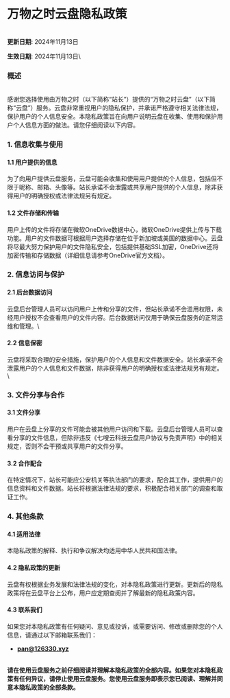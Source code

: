 # 万物之时云盘隐私政策

\
**更新日期**: 2024年11月13日

**生效日期**: 2024年11月13日\


### 概述

\
感谢您选择使用由万物之时（以下简称“站长”）提供的“万物之时云盘”（以下简称“云盘”）服务。云盘非常重视用户的隐私保护，并承诺严格遵守相关法律法规，保护用户的个人信息安全。本隐私政策旨在向用户说明云盘在收集、使用和保护用户个人信息方面的做法。请您仔细阅读以下内容。

### 1. 信息收集与使用

#### 1.1 用户提供的信息

为了向用户提供云盘服务，云盘可能会收集和使用用户提供的个人信息，包括但不限于昵称、邮箱、头像等。站长承诺不会泄露或共享用户提供的个人信息，除非获得用户的明确授权或法律法规另有规定。

#### 1.2 文件存储和传输

用户上传的文件将存储在微软OneDrive数据中心，微软OneDrive提供上传与下载功能。用户的文件数据可根据用户选择存储在位于新加坡或美国的数据中心。云盘将尽最大努力保护用户的文件隐私安全，包括提供基础SSL加密，OneDrive还将加密传输和存储数据（详细信息请参考OneDrive官方文档）。

### 2. 信息访问与保护

#### 2.1 后台数据访问

云盘后台管理人员可以访问用户上传和分享的文件，但站长承诺不会滥用权限，未经用户授权不会查看用户的文件内容。后台数据访问仅用于确保云盘服务的正常运维和管理。\


#### 2.2 信息保密

云盘将采取合理的安全措施，保护用户的个人信息和文件数据安全。站长承诺不会泄露用户的个人信息和文件数据，除非获得用户的明确授权或法律法规另有规定。\


### 3. 文件分享与合作

#### 3.1 文件分享

用户在云盘上分享的文件可能会被其他用户访问和下载。云盘后台管理人员可以查看分享的文件信息，但除非违反《七嗖云科技云盘用户协议与免责声明》中的相关规定，否则不会干预或共享用户的文件分享。

#### 3.2 合作配合

在特定情况下，站长可能应公安机关等执法部门的要求，配合其工作，提供用户的信息资料和文件数据。站长将根据法律法规的要求，积极配合相关部门的调查和取证工作。

### 4. 其他条款

#### 4.1 适用法律

本隐私政策的解释、执行和争议解决均适用中华人民共和国法律。

#### 4.2 隐私政策的更新

云盘有权根据业务发展和法律法规的变化，对本隐私政策进行更新。更新后的隐私政策将在云盘平台上公布，用户应定期查阅并了解最新的隐私政策内容。

#### 4.3 联系我们

如果您对本隐私政策有任何疑问、意见或投诉，或需要访问、修改或删除您的个人信息，请通过以下邮箱联系我们：

* [**pan@126330.xyz**](mailto:pan@126330.xyz)

\
**请在使用云盘服务之前仔细阅读并理解本隐私政策的全部内容。如果您对本隐私政策有任何异议，请停止使用云盘服务。您使用云盘服务即表示您已阅读、理解并同意本隐私政策的全部条款。**
